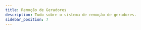 ```yaml
---
title: Remoção de Geradores
description: Tudo sobre o sistema de remoção de geradores.
sidebar_position: 7
---
```


